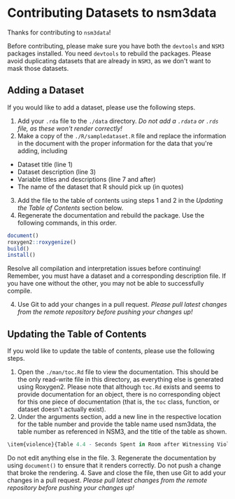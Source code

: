 # Contributing Datasets to nsm3data

Thanks for contributing to `nsm3data`!

Before contributing, please make sure you have both the `devtools` and `NSM3` packages installed. You need `devtools` to rebuild the packages. Please avoid duplicating datasets that are already in `NSM3`, as we don't want to mask those datasets.

## Adding a Dataset

If you would like to add a dataset, please use the following steps.

1. Add your `.rda` file to the `./data` directory. *Do not add a `.rdata` or `.rds` file, as these won't render correctly!*
2. Make a copy of the `./R/sampledataset.R` file and replace the information in the document with the proper information for the data that you're adding, including
  - Dataset title (line 1)
  - Dataset description (line 3)
  - Variable titles and descriptions (line 7 and after)
  - The name of the dataset that R should pick up (in quotes)
3. Add the file to the table of contents using steps 1 and 2 in the *Updating the Table of Contents* section below.
3. Regenerate the documentation and rebuild the package. Use the following commands, in this order.

```R
document()
roxygen2::roxygenize()
build()
install()
```

Resolve all compilation and interpretation issues before continuing! Remember, you must have a dataset and a corresponding description file. If you have one without the other, you may not be able to successfully compile.

4. Use Git to add your changes in a pull request. *Please pull latest changes from the remote repository before pushing your changes up!*

## Updating the Table of Contents

If you wold like to update the table of contents, please use the following steps.

1. Open the `./man/toc.Rd` file to view the documentation. This should be the only read-write file in this directory, as everything else is generated using Roxygen2. Please note that although `toc.Rd` exists and seems to provide documentation for an object, there is no corresponding object for this one piece of documentation (that is, the `toc` class, function, or dataset doesn't actually exist).
2. Under the arguments section, add a new line in the respective location for the table number and provide the table name used nsm3data, the table number as referenced in NSM3, and the title of the table as shown.

```R
\item{violence}{Table 4.4 - Seconds Spent in Room after Witnessing Violence}
```

Do not edit anything else in the file.
3. Regenerate the documentation by using `document()` to ensure that it renders correctly. Do not push a change that broke the rendering.
4. Save and close the file, then use Git to add your changes in a pull request. *Please pull latest changes from the remote repository before pushing your changes up!*
